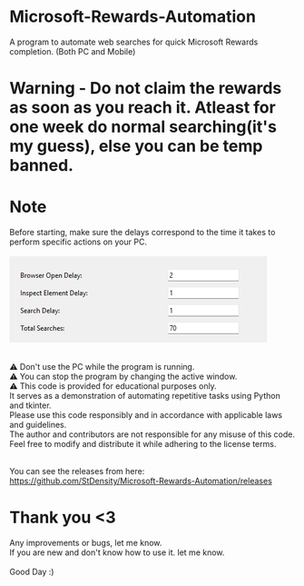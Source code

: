 # Microsoft-Rewards-Automation
A program to automate web searches for quick Microsoft Rewards completion. (Both PC and Mobile)

# Warning - Do not claim the rewards as soon as you reach it. Atleast for one week do normal searching(it's my guess), else you can be temp banned. 

# Note
Before starting, make sure the delays correspond to the time it takes to perform specific actions on your PC. <Br> <Br>
![Resources/Image/Delay_ScreenShot.png](Resources/Image/Delay_ScreenShot.png) <Br> <Br>

⚠️ Don't use the PC while the program is running. <Br> 
⚠️ You can stop the program by changing the active window. <Br>
⚠️ This code is provided for educational purposes only. <Br>
It serves as a demonstration of automating repetitive tasks using Python and tkinter. <Br>
Please use this code responsibly and in accordance with applicable laws and guidelines. <Br>
The author and contributors are not responsible for any misuse of this code. <Br>
Feel free to modify and distribute it while adhering to the license terms. <Br> <Br>


You can see the releases from here: https://github.com/StDensity/Microsoft-Rewards-Automation/releases

# Thank you <3


Any improvements or bugs, let me know. <Br>
If you are new and don't know how to use it. let me know. <Br> <Br>
Good Day :)

